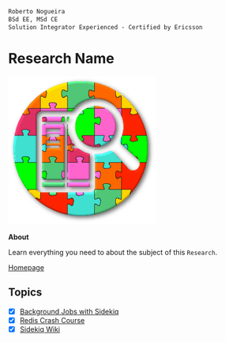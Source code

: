 ```
Roberto Nogueira  
BSd EE, MSd CE
Solution Integrator Experienced - Certified by Ericsson
```
# Research Name

![project image](images/research.png)

**About**

Learn everything you need to about the subject of this `Research`.

[Homepage]()

## Topics

* [x] [Background Jobs with Sidekiq](https://www.youtube.com/watch?v=CStZg8ql9Vs)
* [x] [Redis Crash Course](https://www.youtube.com/watch?v=Hbt56gFj998&list=WL&index=25&t=14s)
* [x] [Sidekiq Wiki](https://github.com/mperham/sidekiq/wiki)
